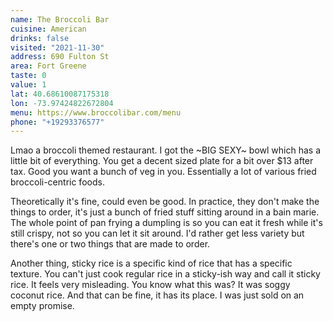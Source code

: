 ```yaml
---
name: The Broccoli Bar
cuisine: American
drinks: false
visited: "2021-11-30"
address: 690 Fulton St
area: Fort Greene
taste: 0
value: 1
lat: 40.68610087175318
lon: -73.97424822672804
menu: https://www.broccolibar.com/menu
phone: "+19293376577"
---
```


Lmao a broccoli themed restaurant. I got the ~BIG SEXY~ bowl which has a little bit of everything. You get a decent sized plate for a bit over $13 after tax. Good you want a bunch of veg in you. Essentially a lot of various fried broccoli-centric foods. 

Theoretically it's fine, could even be good. In practice, they don't make the things to order, it's just a bunch of fried stuff sitting around in a bain marie. The whole point of pan frying a dumpling is so you can eat it fresh while it's still crispy, not so you can let it sit around. I'd rather get less variety but there's one or two things that are made to order.

Another thing, sticky rice is a specific kind of rice that has a specific texture. You can't just cook regular rice in a sticky-ish way and call it sticky rice. It feels very misleading. You know what this was? It was soggy coconut rice. And that can be fine, it has its place. I was just sold on an empty promise.
